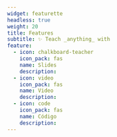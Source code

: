 ```yaml
---
widget: featurette
headless: true
weight: 20
title: Features
subtitle: ✨ Teach _anything_ with
feature:
  - icon: chalkboard-teacher
    icon_pack: fas
    name: Slides
    description:
  - icon: video
    icon_pack: fas
    name: Video
    description:
  - icon: code
    icon_pack: fas
    name: Código
    description:
---
```

